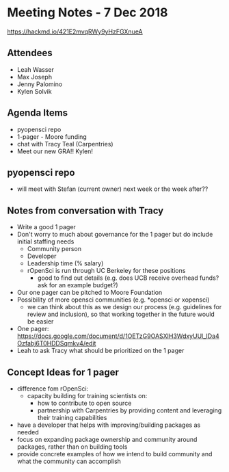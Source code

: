 # Meeting Notes - 7 Dec 2018

https://hackmd.io/421E2mvqRWy9yHzFGXnueA

## Attendees


* Leah Wasser
* Max Joseph
* Jenny Palomino
* Kylen Solvik


## Agenda Items


* pyopensci repo
* 1-pager - Moore funding
* chat with Tracy Teal (Carpentries)
* Meet our new GRA!! Kylen!

## pyopensci repo
* will meet with Stefan (current owner) next week or the week after??

## Notes from conversation with Tracy
* Write a good 1 pager
* Don't worry to much about governance for the 1 pager but do include initial staffing needs
    * Community person
    * Developer
    * Leadership time (% salary)
    * rOpenSci is run through UC Berkeley for these positions
        * good to find out details (e.g. does UCB receive overhead funds? ask for an example budget?)
* Our one pager can be pitched to Moore Foundation
* Possibility of more opensci communities (e.g. *opensci or xopensci)
    * we can think about this as we design our process (e.g. guidelines for review and inclusion), so that working together in the future would be easier
* One pager: https://docs.google.com/document/d/1OETzG9OASXIH3WdxyUUl_IDa4Ozfabj6T0HDDSqmkv4/edit
* Leah to ask Tracy what should be prioritized on the 1 pager

## Concept Ideas for 1 pager
* difference fom rOpenSci:
    * capacity building for training scientists on:
        * how to contribute to open source
        * partnership with Carpentries by providing content and leveraging their training capabilities
* have a developer that helps with improving/building packages as needed
* focus on expanding package ownership and community around packages, rather than on building tools
* provide concrete examples of how we intend to build community and what the community can accomplish